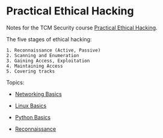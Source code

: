 # Practical Ethical Hacking

Notes for the TCM Security course [Practical Ethical Hacking](https://academy.tcm-sec.com/p/practical-ethical-hacking-the-complete-course).

The five stages of ethical hacking:

    1. Reconnaissance (Active, Passive)
    2. Scanning and Enumeration
    3. Gaining Access, Exploitation
    4. Maintaining Access
    5. Covering tracks

Topics:

* [Networking Basics](Networking/README.md)

* [Linux Basics](Linux/README.md)

* [Python Basics](Python/README.md)

* [Reconnaissance](Recon/README.md)
